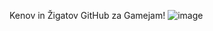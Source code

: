 Kenov in Žigatov GitHub za Gamejam!
![image](https://github.com/user-attachments/assets/4538c2cb-b12f-4782-ae89-5a5a72d061f4)
